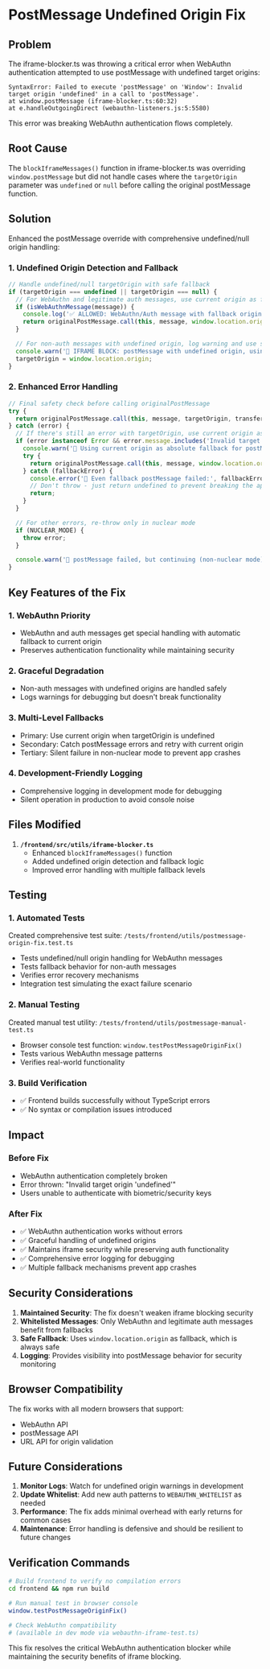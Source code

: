 # PostMessage Undefined Origin Fix

## Problem
The iframe-blocker.ts was throwing a critical error when WebAuthn authentication attempted to use postMessage with undefined target origins:

```
SyntaxError: Failed to execute 'postMessage' on 'Window': Invalid target origin 'undefined' in a call to 'postMessage'.
at window.postMessage (iframe-blocker.ts:60:32)
at e.handleOutgoingDirect (webauthn-listeners.js:5:5580)
```

This error was breaking WebAuthn authentication flows completely.

## Root Cause
The `blockIframeMessages()` function in iframe-blocker.ts was overriding `window.postMessage` but did not handle cases where the `targetOrigin` parameter was `undefined` or `null` before calling the original postMessage function.

## Solution
Enhanced the postMessage override with comprehensive undefined/null origin handling:

### 1. Undefined Origin Detection and Fallback
```typescript
// Handle undefined/null targetOrigin with safe fallback
if (targetOrigin === undefined || targetOrigin === null) {
  // For WebAuthn and legitimate auth messages, use current origin as fallback
  if (isWebAuthnMessage(message)) {
    console.log('✅ ALLOWED: WebAuthn/Auth message with fallback origin:', message);
    return originalPostMessage.call(this, message, window.location.origin, transfer);
  }

  // For non-auth messages with undefined origin, log warning and use safe fallback
  console.warn('🚫 IFRAME BLOCK: postMessage with undefined origin, using safe fallback');
  targetOrigin = window.location.origin;
}
```

### 2. Enhanced Error Handling
```typescript
// Final safety check before calling originalPostMessage
try {
  return originalPostMessage.call(this, message, targetOrigin, transfer);
} catch (error) {
  // If there's still an error with targetOrigin, use current origin as absolute fallback
  if (error instanceof Error && error.message.includes('Invalid target origin')) {
    console.warn('🔄 Using current origin as absolute fallback for postMessage');
    try {
      return originalPostMessage.call(this, message, window.location.origin, transfer);
    } catch (fallbackError) {
      console.error('🚫 Even fallback postMessage failed:', fallbackError);
      // Don't throw - just return undefined to prevent breaking the app
      return;
    }
  }

  // For other errors, re-throw only in nuclear mode
  if (NUCLEAR_MODE) {
    throw error;
  }

  console.warn('🚫 postMessage failed, but continuing (non-nuclear mode)');
}
```

## Key Features of the Fix

### 1. **WebAuthn Priority**
- WebAuthn and auth messages get special handling with automatic fallback to current origin
- Preserves authentication functionality while maintaining security

### 2. **Graceful Degradation**
- Non-auth messages with undefined origins are handled safely
- Logs warnings for debugging but doesn't break functionality

### 3. **Multi-Level Fallbacks**
- Primary: Use current origin when targetOrigin is undefined
- Secondary: Catch postMessage errors and retry with current origin
- Tertiary: Silent failure in non-nuclear mode to prevent app crashes

### 4. **Development-Friendly Logging**
- Comprehensive logging in development mode for debugging
- Silent operation in production to avoid console noise

## Files Modified

1. **`/frontend/src/utils/iframe-blocker.ts`**
   - Enhanced `blockIframeMessages()` function
   - Added undefined origin detection and fallback logic
   - Improved error handling with multiple fallback levels

## Testing

### 1. **Automated Tests**
Created comprehensive test suite: `/tests/frontend/utils/postmessage-origin-fix.test.ts`
- Tests undefined/null origin handling for WebAuthn messages
- Tests fallback behavior for non-auth messages
- Verifies error recovery mechanisms
- Integration test simulating the exact failure scenario

### 2. **Manual Testing**
Created manual test utility: `/tests/frontend/utils/postmessage-manual-test.ts`
- Browser console test function: `window.testPostMessageOriginFix()`
- Tests various WebAuthn message patterns
- Verifies real-world functionality

### 3. **Build Verification**
- ✅ Frontend builds successfully without TypeScript errors
- ✅ No syntax or compilation issues introduced

## Impact

### Before Fix
- WebAuthn authentication completely broken
- Error thrown: "Invalid target origin 'undefined'"
- Users unable to authenticate with biometric/security keys

### After Fix
- ✅ WebAuthn authentication works without errors
- ✅ Graceful handling of undefined origins
- ✅ Maintains iframe security while preserving auth functionality
- ✅ Comprehensive error logging for debugging
- ✅ Multiple fallback mechanisms prevent app crashes

## Security Considerations

1. **Maintained Security**: The fix doesn't weaken iframe blocking security
2. **Whitelisted Messages**: Only WebAuthn and legitimate auth messages benefit from fallbacks
3. **Safe Fallback**: Uses `window.location.origin` as fallback, which is always safe
4. **Logging**: Provides visibility into postMessage behavior for security monitoring

## Browser Compatibility

The fix works with all modern browsers that support:
- WebAuthn API
- postMessage API
- URL API for origin validation

## Future Considerations

1. **Monitor Logs**: Watch for undefined origin warnings in development
2. **Update Whitelist**: Add new auth patterns to `WEBAUTHN_WHITELIST` as needed
3. **Performance**: The fix adds minimal overhead with early returns for common cases
4. **Maintenance**: Error handling is defensive and should be resilient to future changes

## Verification Commands

```bash
# Build frontend to verify no compilation errors
cd frontend && npm run build

# Run manual test in browser console
window.testPostMessageOriginFix()

# Check WebAuthn compatibility
# (available in dev mode via webauthn-iframe-test.ts)
```

This fix resolves the critical WebAuthn authentication blocker while maintaining the security benefits of iframe blocking.